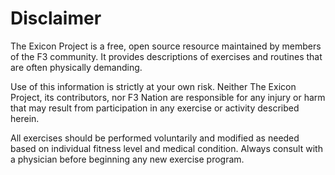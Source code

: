 # Disclaimer
The Exicon Project is a free, open source resource maintained by members of the F3 community. It provides descriptions of exercises and routines that are often physically demanding.

Use of this information is strictly at your own risk.
Neither The Exicon Project, its contributors, nor F3 Nation are responsible for any injury or harm that may result from participation in any exercise or activity described herein.

All exercises should be performed voluntarily and modified as needed based on individual fitness level and medical condition. Always consult with a physician before beginning any new exercise program.
